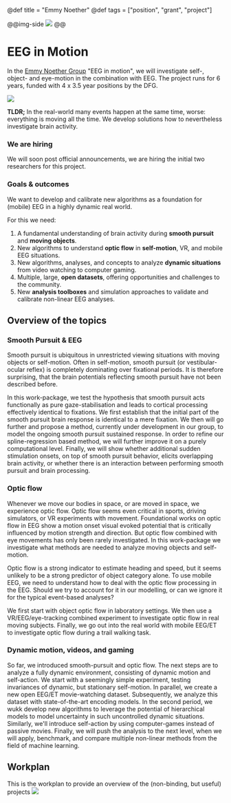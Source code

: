 @def title = "Emmy Noether"
@def tags = ["position", "grant", "project"]

@@img-side ![](../assets/img/website_EN_logo.svg) @@
# EEG in Motion



In the [Emmy Noether Group](https://www.dfg.de/de/foerderung/foerdermoeglichkeiten/programme/einzelfoerderung/emmy-noether) "EEG in motion", we will investigate self-, object- and eye-motion in the combination with EEG. The project runs for 6 years, funded with 4 x 3.5 year positions by the DFG.

![](../assets/img/website_EN_events.svg)

**TLDR;** In the real-world many events happen at the same time, worse: everything is moving all the time. We develop solutions how to nevertheless investigate brain activity.


### We are hiring
We will soon post official announcements, we are hiring the initial two researchers for this project. 

### Goals & outcomes
We want to develop and calibrate new algorithms as a foundation for (mobile) EEG in a highly dynamic real world.

For this we need:
1.	A fundamental understanding of brain activity during **smooth pursuit** and **moving objects**.
2.	New algorithms to understand **optic flow** in **self-motion**, VR, and mobile EEG situations.
3.	New algorithms, analyses, and concepts to analyze **dynamic situations** from video watching to computer gaming.
4.	Multiple, large, **open datasets**, offering opportunities and challenges to the community.
5.	New **analysis toolboxes** and simulation approaches to validate and calibrate non-linear EEG analyses.

## Overview of the topics

### Smooth Pursuit & EEG
Smooth pursuit is ubiquitous in unrestricted viewing situations with moving objects or self-motion. Often in self-motion, smooth pursuit (or vestibular-ocular reflex) is completely dominating over fixational periods. It is therefore surprising, that the brain potentials reflecting smooth pursuit have not been described before.

In this work-package, we test the hypothesis that smooth pursuit acts functionally as pure gaze-stabilisation and leads to cortical processing effectively identical to fixations. We first establish that the initial part of the smooth pursuit brain response is identical to a mere fixation. We then will go further and propose a method, currently under development in our group, to model the ongoing smooth pursuit sustained response. In order to refine our spline-regression based method, we will further improve it on a purely computational level. Finally, we will show whether additional sudden stimulation onsets, on top of smooth pursuit behavior, elicits overlapping brain activity, or whether there is an interaction between performing smooth pursuit and brain processing.

### Optic flow
Whenever we move our bodies in space, or are moved in space, we experience optic flow. Optic flow seems even critical in sports, driving simulators, or VR experiments with movement. Foundational works on optic flow in EEG show a motion onset visual evoked potential that is critically influenced by motion strength and direction. But optic flow combined with eye movements has only been rarely investigated. In this work-package we investigate what methods are needed to analyze moving objects and self-motion.

Optic flow is a strong indicator to estimate heading and speed, but it seems unlikely to be a strong predictor of object category alone. To use mobile EEG, we need to understand how to deal with the optic flow processing in the EEG. Should we try to account for it in our modelling, or can we ignore it for the typical event-based analyses? 

We first start with object optic flow in laboratory settings. We then use a VR/EEG/eye-tracking combined experiment to investigate optic flow in real moving subjects. Finally, we go out into the real world with mobile EEG/ET to investigate optic flow during a trail walking task.


### Dynamic motion, videos, and gaming
So far, we introduced smooth-pursuit and optic flow. The next steps are to analyze a fully dynamic environment, consisting of dynamic motion and self-action. We start with a seemingly simple experiment, testing invariances of dynamic, but stationary self-motion. In parallel, we create a new open EEG/ET movie-watching dataset. Subsequently, we analyze this dataset with state-of-the-art encoding models. In the second period, we wukk develop new algorithms to leverage the potential of hierarchical models to model uncertainty in such uncontrolled dynamic situations. Similarly, we'll introduce self-action by using computer-games instead of passive movies. Finally, we will push the analysis to the next level, when we will apply, benchmark, and compare multiple non-linear methods from the field of machine learning.


## Workplan
This is the workplan to provide an overview of the (non-binding, but useful) projects
![](../assets/img/website_EN_gant.svg)